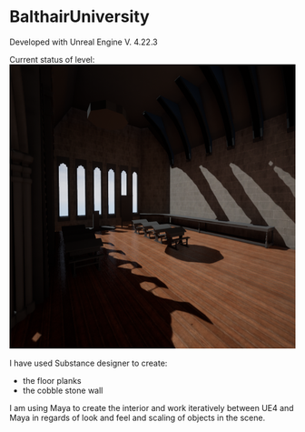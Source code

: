 # BalthairUniversity

Developed with Unreal Engine V. 4.22.3 

Current status of level:
<br>
<img src="Progress/current_status.png" height=500px/>

I have used Substance designer to create:</li>
<ul>
  <li>the floor planks</li>
  <li>the cobble stone wall</li>
</ul>

I am using Maya to create the interior and work iteratively between UE4 and Maya in regards of look and feel and scaling of objects in the scene.
